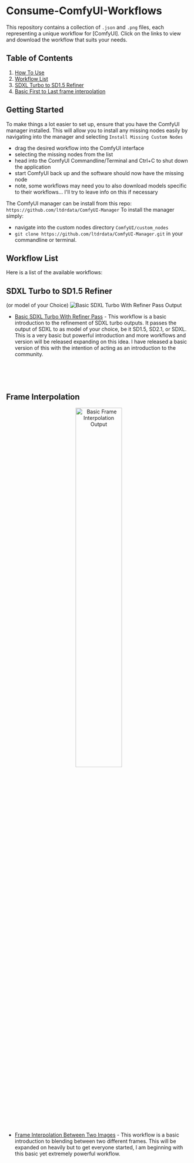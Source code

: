# Consume-ComfyUI-Workflows
This repository contains a collection of `.json` and `.png` files, each representing a unique workflow for [ComfyUI]. Click on the links to view and download the workflow that suits your needs.

## Table of Contents
1. [How To Use](#getting-started)
2. [Workflow List](#workflow-list)
3. [SDXL Turbo to SD1.5 Refiner](#sdxl-turbo-to-sd15-refiner)
4. [Basic First to Last frame interpolation](#frame-interpolation)


## Getting Started

To make things a lot easier to set up, ensure that you have the ComfyUI manager installed. This will allow you to install any missing nodes easily by navigating into the manager and selecting `Install Missing Custom Nodes`
- drag the desired workflow into the ComfyUI interface
- selecting the missing nodes from the list
- head into the ComfyUI Commandline/Terminal and Ctrl+C to shut down the application
- start ComfyUI back up and the software should now have the missing node
- note, some workflows may need you to also download models specific to their workflows... I'll try to leave info on this if necessary

The ComfyUI manager can be install from this repo:
`https://github.com/ltdrdata/ComfyUI-Manager`
To install the manager simply:
- navigate into the custom nodes directory `ComfyUI/custom_nodes`
- `git clone https://github.com/ltdrdata/ComfyUI-Manager.git` in your commandline or terminal. 

## Workflow List

Here is a list of the available workflows:

## SDXL Turbo to SD1.5 Refiner 
(or model of your Choice)
![Basic SDXL Turbo With Refiner Pass Output](./assets/sdxl_w_refiner/00/output.gif)
- [Basic SDXL Turbo With Refiner Pass](./assets/sdxl_w_refiner/00/basic_turbo_w_refiner.json) - This workflow is a basic introduction to the refinement of SDXL turbo outputs. It passes the output of SDXL to as model of your choice, be it SD1.5, SD2.1, or SDXL. This is a very basic but powerful introduction and more workflows and version will be released expanding on this idea. I have released a basic version of this with the intention of acting as an introduction to the community.

<br>
<br>
<br>

## Frame Interpolation
<p align="center">
  <img src="./assets/frame_interpolation/00/output.gif" alt="Basic Frame Interpolation Output" width="50%">
</p>

- [Frame Interpolation Between Two Images](./assets/frame_interpolation/00/basic_first_last_interpolation.json) - This workflow is a basic introduction to blending between two different frames. This will be expanded on heavily but to get everyone started, I am beginning with this basic yet extremely powerful workflow. 






